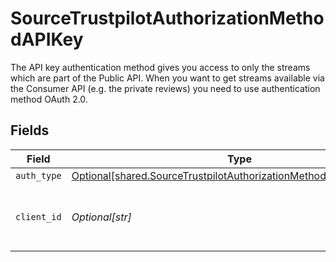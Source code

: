 # SourceTrustpilotAuthorizationMethodAPIKey

The API key authentication method gives you access to only the streams which are part of the Public API. When you want to get streams available via the Consumer API (e.g. the private reviews) you need to use authentication method OAuth 2.0.


## Fields

| Field                                                                                                                                              | Type                                                                                                                                               | Required                                                                                                                                           | Description                                                                                                                                        |
| -------------------------------------------------------------------------------------------------------------------------------------------------- | -------------------------------------------------------------------------------------------------------------------------------------------------- | -------------------------------------------------------------------------------------------------------------------------------------------------- | -------------------------------------------------------------------------------------------------------------------------------------------------- |
| `auth_type`                                                                                                                                        | [Optional[shared.SourceTrustpilotAuthorizationMethodAPIKeyAuthType]](undefined/models/shared/sourcetrustpilotauthorizationmethodapikeyauthtype.md) | :heavy_minus_sign:                                                                                                                                 | N/A                                                                                                                                                |
| `client_id`                                                                                                                                        | *Optional[str]*                                                                                                                                    | :heavy_check_mark:                                                                                                                                 | The API key of the Trustpilot API application.                                                                                                     |